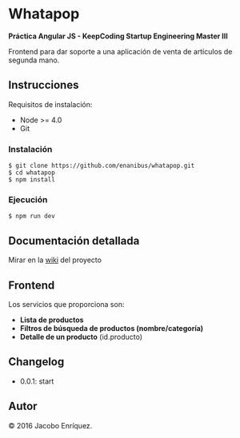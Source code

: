 # Whatapop

**Práctica Angular JS - KeepCoding Startup Engineering Master III**

Frontend para dar soporte a una aplicación de venta de artículos de segunda mano.

## Instrucciones

Requisitos de instalación:

- Node >= 4.0
- Git

### Instalación

	$ git clone https://github.com/enanibus/whatapop.git
	$ cd whatapop
	$ npm install
      
### Ejecución
	$ npm run dev
	
## Documentación detallada
Mirar en la [wiki](https://github.com/enanibus/whatapop/wiki) del proyecto

## Frontend
Los servicios que proporciona son:

- **Lista de productos**
- **Filtros de búsqueda de productos (nombre/categoría)** 
- **Detalle de un producto** (id.producto)

## Changelog

* 0.0.1: start


## Autor

&copy; 2016 Jacobo Enríquez.




